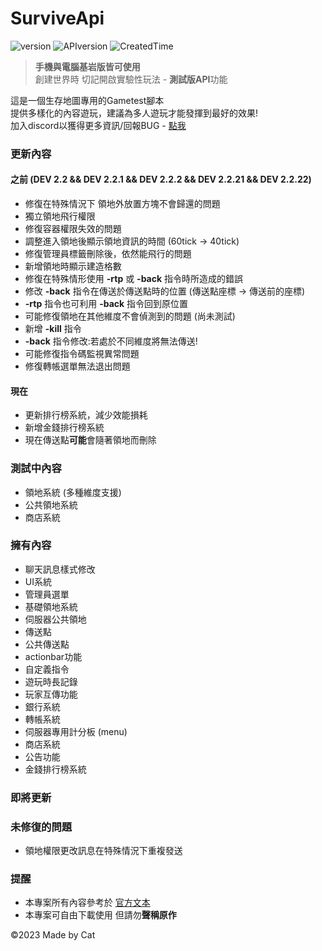 # SurviveApi
![version](https://img.shields.io/badge/Version-Dev--2.2.3-blue)
![APIversion](https://img.shields.io/badge/API--Supported--Version-Bedrock--1.19.70~1.19.73+-brightgreen)
![CreatedTime](https://img.shields.io/badge/Created--Time-2023--2%2F25-orange)

> **手機與電腦基岩版皆可使用**\
> 創建世界時 切記開啟實驗性玩法 - **測試版API**功能

這是一個生存地圖專用的Gametest腳本\
提供多樣化的內容遊玩，建議為多人遊玩才能發揮到最好的效果!\
加入discord以獲得更多資訊/回報BUG - [點我](https://discord.gg/cyx5GCgu2B)

### 更新內容
#### 之前 (DEV 2.2 && DEV 2.2.1 && DEV 2.2.2 && DEV 2.2.21 && DEV 2.2.22)
- 修復在特殊情況下 領地外放置方塊不會歸還的問題
- 獨立領地飛行權限
- 修復容器權限失效的問題
- 調整進入領地後顯示領地資訊的時間 (60tick -> 40tick)
- 修復管理員標籤刪除後，依然能飛行的問題
- 新增領地時顯示建造格數
- 修復在特殊情形使用 **-rtp** 或 **-back** 指令時所造成的錯誤
- 修改 **-back** 指令在傳送於傳送點時的位置 (傳送點座標 -> 傳送前的座標)
- **-rtp** 指令也可利用 **-back** 指令回到原位置
- 可能修復領地在其他維度不會偵測到的問題 (尚未測試)
- 新增 **-kill** 指令
- **-back** 指令修改:若處於不同維度將無法傳送!
- 可能修復指令碼監視異常問題
- 修復轉帳選單無法退出問題


#### 現在
- 更新排行榜系統，減少效能損耗
- 新增金錢排行榜系統
- 現在傳送點**可能**會隨著領地而刪除

### 測試中內容
- 領地系統 (多種維度支援)
- 公共領地系統
- 商店系統

### 擁有內容
- 聊天訊息樣式修改
- UI系統
- 管理員選單
- 基礎領地系統
- 伺服器公共領地
- 傳送點
- 公共傳送點
- actionbar功能
- 自定義指令
- 遊玩時長記錄
- 玩家互傳功能
- 銀行系統
- 轉帳系統
- 伺服器專用計分板 (menu)
- 商店系統
- 公告功能
- 金錢排行榜系統
### 即將更新
### 未修復的問題
- 領地權限更改訊息在特殊情況下重複發送
### 提醒
- 本專案所有內容參考於 [官方文本](https://learn.microsoft.com/en-us/minecraft/creator/scriptapi/)
- 本專案可自由下載使用 但請勿**聲稱原作**

©2023 Made by Cat